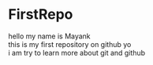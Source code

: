 # FirstRepo
hello my name is Mayank 
<br>
this is my first repository on github yo
<br>
i am try to learn more about git and github
